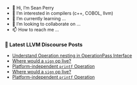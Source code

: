 - 👋 Hi, I’m Sean Perry
- 👀 I’m interested in compilers (c++, COBOL, llvm)
- 🌱 I’m currently learning ...
- 💞️ I’m looking to collaborate on ...
- 📫 How to reach me ...

<!---
s66perry/s66perry is a ✨ special ✨ repository because its `README.md` (this file) appears on your GitHub profile.
You can click the Preview link to take a look at your changes.
--->
### 📕 Latest LLVM Discourse Posts

<!-- DISCOURSE-LLVM:START -->
- [Understand Operation nesting in OperationPass Interface](https://discourse.llvm.org/t/understand-operation-nesting-in-operationpass-interface/87316#post_1)
- [Where would a `sign` op live?](https://discourse.llvm.org/t/where-would-a-sign-op-live/87267#post_7)
- [Platform-independent `printf` Operation](https://discourse.llvm.org/t/platform-independent-printf-operation/87262#post_19)
- [Where would a `sign` op live?](https://discourse.llvm.org/t/where-would-a-sign-op-live/87267#post_6)
- [Platform-independent `printf` Operation](https://discourse.llvm.org/t/platform-independent-printf-operation/87262#post_18)
<!-- DISCOURSE-LLVM:END -->
